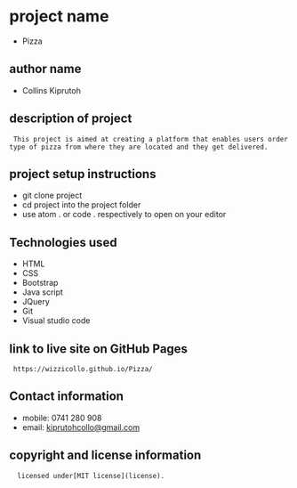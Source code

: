 
# project name
- Pizza

## author name
- Collins Kiprutoh

## description of project

     This project is aimed at creating a platform that enables users order type of pizza from where they are located and they get delivered.

## project setup instructions

   - git clone project 
   - cd project into the project folder
   - use atom . or code . respectively to open on your editor

## Technologies used
   - HTML
   - CSS
   - Bootstrap
   - Java script
   - JQuery
   - Git
   - Visual studio code

## link to live site on GitHub Pages
     https://wizzicollo.github.io/Pizza/

## Contact information
   - mobile: 0741 280 908
   - email: kiprutohcollo@gmail.com

## copyright and license information
      licensed under[MIT license](license).